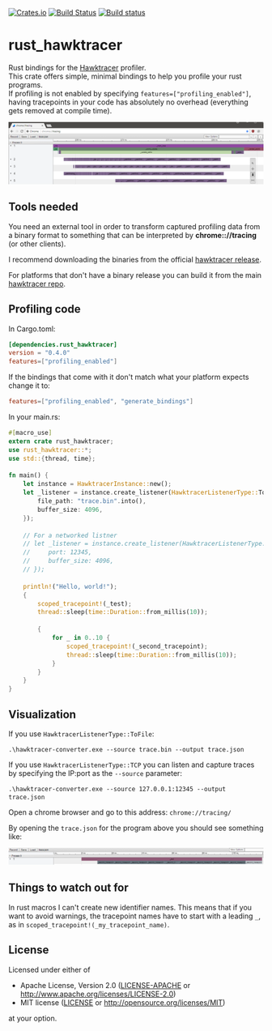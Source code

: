 [![Crates.io](https://img.shields.io/crates/v/rust_hawktracer.svg)](https://crates.io/crates/rust_hawktracer)
[![Build Status](https://travis-ci.org/AlexEne/rust_hawktracer.svg?branch=master)](https://travis-ci.org/AlexEne/rust_hawktracer)
[![Build status](https://ci.appveyor.com/api/projects/status/3nejp7wvwddq5wnq?svg=true)](https://ci.appveyor.com/project/AlexEne/rust-hawktracer)

# rust_hawktracer
Rust bindings for the [Hawktracer](https://github.com/loganek/hawktracer) profiler.  
This crate offers simple, minimal bindings to help you profile your rust programs.  
If profiling is not enabled by specifying ```features=["profiling_enabled"]```, having tracepoints in your code has absolutely no overhead (everything gets removed at compile time).


![alt text](https://github.com/AlexEne/alexene.github.io/raw/master/images/rust_hawktracer/demo.png)


## Tools needed

You need an external tool in order to transform captured profiling data from a binary format to something that can be interpreted by __chrome:://tracing__ (or other clients).

I recommend downloading the binaries from the official [hawktracer release](https://github.com/loganek/hawktracer/releases/tag/v0.7.0).
 
For platforms that don't have a binary release you can build it from the main [hawktracer repo](https://github.com/loganek/hawktracer).  

## Profiling code
In Cargo.toml:
```toml
[dependencies.rust_hawktracer]
version = "0.4.0"
features=["profiling_enabled"]
```

If the bindings that come with it don't match what your platform expects change it to:  
```toml
features=["profiling_enabled", "generate_bindings"]
```

In your main.rs:

```rust
#[macro_use]
extern crate rust_hawktracer;
use rust_hawktracer::*;
use std::{thread, time};

fn main() {
    let instance = HawktracerInstance::new();
    let _listener = instance.create_listener(HawktracerListenerType::ToFile {
        file_path: "trace.bin".into(),
        buffer_size: 4096,
    });

    // For a networked listner
    // let _listener = instance.create_listener(HawktracerListenerType::TCP {
    //     port: 12345,
    //     buffer_size: 4096,
    // });

    println!("Hello, world!");
    {
        scoped_tracepoint!(_test);
        thread::sleep(time::Duration::from_millis(10));

        {
            for _ in 0..10 {
                scoped_tracepoint!(_second_tracepoint);
                thread::sleep(time::Duration::from_millis(10));
            }
        }
    }
}
```

## Visualization

If you use ```HawktracerListenerType::ToFile```:  
```
.\hawktracer-converter.exe --source trace.bin --output trace.json
```

If you use ```HawktracerListenerType::TCP``` you can listen and capture traces by specifying the IP:port as the ```--source``` parameter:  
```
.\hawktracer-converter.exe --source 127.0.0.1:12345 --output trace.json
```

Open a chrome browser and go to this address: ```chrome://tracing/```

By opening the ```trace.json``` for the program above you should see something like:

![alt text](https://github.com/AlexEne/alexene.github.io/raw/master/images/rust_hawktracer/trace_demo.png)


## Things to watch out for

In rust macros I can't create new identifier names. This means that if you want to avoid warnings, the tracepoint names have to start with a leading ```_```, as in ```scoped_tracepoint!(_my_tracepoint_name)```.

## License

Licensed under either of

 * Apache License, Version 2.0 ([LICENSE-APACHE](LICENSE-APACHE) or http://www.apache.org/licenses/LICENSE-2.0)
 * MIT license ([LICENSE](LICENSE) or http://opensource.org/licenses/MIT)

at your option.
